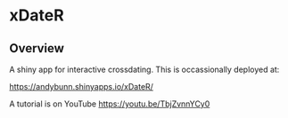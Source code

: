 # xDateR

## Overview

A shiny app for interactive crossdating. This is occassionally deployed at:

https://andybunn.shinyapps.io/xDateR/

A tutorial is on YouTube
https://youtu.be/TbjZvnnYCy0

